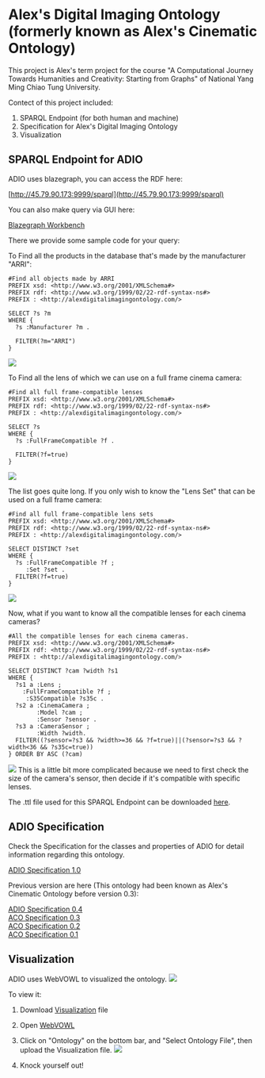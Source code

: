 # Alex's Digital Imaging Ontology (formerly known as Alex's Cinematic Ontology)

This project is Alex's term project for the course "A Computational Journey Towards Humanities and Creativity: Starting from Graphs" of National Yang Ming Chiao Tung University.  

Contect of this project included:  
  
1. SPARQL Endpoint (for both human and machine)
2. Specification for Alex's Digital Imaging Ontology 
3. Visualization  

## SPARQL Endpoint for ADIO
ADIO uses blazegraph, you can access the RDF here:

[http://45.79.90.173:9999/sparql](http://45.79.90.173:9999/sparql)

You can also make query via GUI here:

[Blazegraph Workbench](http://45.79.90.173:9999/blazegraph/) 

There we provide some sample code for your query:

To Find all the products in the database that's made by the manufacturer "ARRI":
```SPAQRL
#Find all objects made by ARRI
PREFIX xsd: <http://www.w3.org/2001/XMLSchema#>
PREFIX rdf: <http://www.w3.org/1999/02/22-rdf-syntax-ns#>
PREFIX : <http://alexdigitalimagingontology.com/>

SELECT ?s ?m
WHERE {
  ?s :Manufacturer ?m .
  
  FILTER(?m="ARRI")
}
```
![](/img/screenshot1.png)

To Find all the lens of which we can use on a full frame cinema camera:
```SPAQRL
#Find all full frame-compatible lenses
PREFIX xsd: <http://www.w3.org/2001/XMLSchema#>
PREFIX rdf: <http://www.w3.org/1999/02/22-rdf-syntax-ns#>
PREFIX : <http://alexdigitalimagingontology.com/>

SELECT ?s
WHERE {
  ?s :FullFrameCompatible ?f .
  
  FILTER(?f=true)
}
```
![](/img/screenshot2.png)

The list goes quite long. If you only wish to know the "Lens Set" that can be used on a full frame camera:
```SPAQRL
#Find all full frame-compatible lens sets
PREFIX xsd: <http://www.w3.org/2001/XMLSchema#>
PREFIX rdf: <http://www.w3.org/1999/02/22-rdf-syntax-ns#>
PREFIX : <http://alexdigitalimagingontology.com/>

SELECT DISTINCT ?set
WHERE {
  ?s :FullFrameCompatible ?f ;
     :Set ?set .
  FILTER(?f=true)
}
```
![](/img/screenshot3.png)

Now, what if you want to know all the compatible lenses for each cinema cameras?
```
#All the compatible lenses for each cinema cameras.
PREFIX xsd: <http://www.w3.org/2001/XMLSchema#>
PREFIX rdf: <http://www.w3.org/1999/02/22-rdf-syntax-ns#>
PREFIX : <http://alexdigitalimagingontology.com/>

SELECT DISTINCT ?cam ?width ?s1
WHERE {
  ?s1 a :Lens ;
 	:FullFrameCompatible ?f ;
     :S35Compatible ?s35c .
  ?s2 a :CinemaCamera ;
        :Model ?cam ;
        :Sensor ?sensor .
  ?s3 a :CameraSensor ;
        :Width ?width.
  FILTER((?sensor=?s3 && ?width>=36 && ?f=true)||(?sensor=?s3 && ?width<36 && ?s35c=true))
} ORDER BY ASC (?cam)
```
![](/img/screenshot4.png)
This is a little bit more complicated because we need to first check the size of the camera's sensor, then decide if it's compatible with specific lenses.

The .ttl file used for this SPARQL Endpoint can be downloaded [here](/ADIO_turtle.ttl).

## ADIO Specification

Check the Specification for the classes and properties of ADIO for detail information regarding this ontology.

[ADIO Specification 1.0](/ADIO_Specification.md)

Previous version are here (This ontology had been known as Alex's Cinematic Ontology before version 0.3):

[ADIO Specification 0.4](/HistoryVersion_Specification/ADIO_Ver_0.4.md)  
[ACO Specification 0.3](/HistoryVersion_Specification/ACO_Ver_0.3.md)  
[ACO Specification 0.2](/HistoryVersion_Specification/ACO_Ver_0.2.md)  
[ACO Specification 0.1](/HistoryVersion_Specification/ACO_Ver_0.1.md)  

## Visualization

ADIO uses WebVOWL to visualized the ontology.
![](/img/graph.jpg)


To view it:

1. Download [Visualization](/ADIO_Visualization.json) file
2. Open [WebVOWL](http://www.visualdataweb.de/webvowl/)
3. Click on "Ontology" on the bottom bar, and "Select Ontology File", then upload the Visualization file.
![](/img/screenshot5.png)

5. Knock yourself out!
